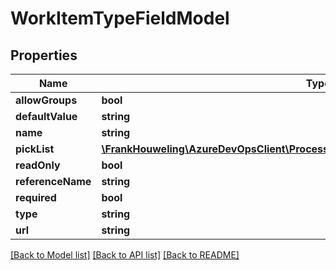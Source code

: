 # WorkItemTypeFieldModel

## Properties
Name | Type | Description | Notes
------------ | ------------- | ------------- | -------------
**allowGroups** | **bool** |  | [optional] 
**defaultValue** | **string** |  | [optional] 
**name** | **string** |  | [optional] 
**pickList** | [**\FrankHouweling\AzureDevOpsClient\ProcessDefinitions\Model\PickListMetadataModel**](PickListMetadataModel.md) |  | [optional] 
**readOnly** | **bool** |  | [optional] 
**referenceName** | **string** |  | [optional] 
**required** | **bool** |  | [optional] 
**type** | **string** |  | [optional] 
**url** | **string** |  | [optional] 

[[Back to Model list]](../README.md#documentation-for-models) [[Back to API list]](../README.md#documentation-for-api-endpoints) [[Back to README]](../README.md)



